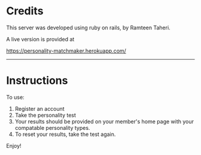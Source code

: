 # Credits

This server was developed using ruby on rails, by Ramteen Taheri.

A live version is provided at

https://personality-matchmaker.herokuapp.com/

-------------------------------------------------------

# Instructions

To use:

1. Register an account
2. Take the personality test
3. Your results should be provided on your member's home page with your compatable personality types.
4. To reset your results, take the test again.

Enjoy!
